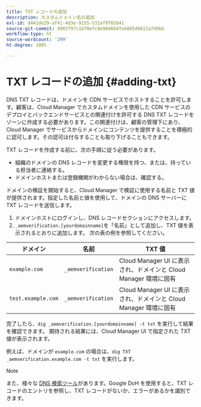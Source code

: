 ```yaml
---
title: TXT レコードの追加
description: カスタムドメイン名の追加
exl-id: d441de29-af41-4d3e-9155-531af9702841
source-git-commit: 4903f97c1bf0e7c8e96d604feb005d9611a7d9bb
workflow-type: ht
source-wordcount: '299'
ht-degree: 100%

---
```


# TXT レコードの追加 {#adding-txt}

DNS TXT レコードは、ドメインを CDN サービスでホストすることを許可します。顧客は、Cloud Manager でカスタムドメインを使用した CDN サービスのデプロイとバックエンドサービスとの関連付けを許可する DNS TXT レコードをゾーンに作成する必要があります。この関連付けは、顧客の管理下にあり、Cloud Manager でサービスからドメインにコンテンツを提供することを積極的に認可します。その認可は付与することも取り下げることもできます。

TXT レコードを作成する前に、次の手順に従う必要があります。

* 組織のドメインの DNS レコードを変更する権限を持つ、または、持っている担当者に連絡する。
* ドメインホストまたは登録機関がわからない場合は、確認する。

ドメインの検証を開始すると、Cloud Manager で検証に使用する名前と TXT 値が提供されます。指定した名前と値を使用して、ドメインの DNS サーバーに TXT レコードを送信します。

1. ドメインホストにログインし、DNS レコードセクションにアクセスします。
1. `_aemverification.[yourdomainname]`を「名前」として追加し、TXT 値を表示されるとおりに追加します。
次の表の例を参照してください。

| ドメイン | 名前 | TXT 値 |
|--- |--- |---|
| `example.com` | `_aemverification` | Cloud Manager UI に表示され、ドメインと Cloud Manager 環境に固有 |
| `test.example.com` | `_aemverification` | Cloud Manager UI に表示され、ドメインと Cloud Manager 環境に固有 |

完了したら、`dig _aemverification.[yourdomainname] -t txt` を実行して結果を確認できます。
期待される結果には、Cloud Manager UI で指定された TXT 値が表示されます。

例えば、ドメインが `example.com` の場合は、`dig TXT _aemverification.example.com -t txt` を実行します。

>[!NOTE]
>また、様々な [DNS 検索ツール](https://www.ultratools.com/tools/dnsLookup)があります。Google DoH を使用すると、TXT レコードのエントリを参照し、TXT レコードがないか、エラーがあるかを識別できます。

